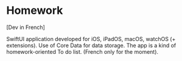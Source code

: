 # Homework

[Dev in French]

SwiftUI application developed for iOS, iPadOS, macOS, watchOS (+ extensions). Use of Core Data for data storage. The app is a kind of homework-oriented To do list. (French only for the moment).

